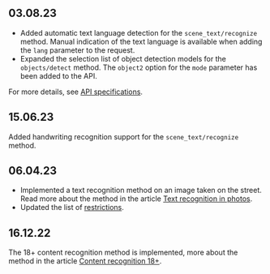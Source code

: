 ## 03.08.23

- Added automatic text language detection for the `scene_text/recognize` method. Manual indication of the text language is available when adding the `lang` parameter to the request.
- Expanded the selection list of object detection models for the `objects/detect` method. The `object2` option for the `mode` parameter has been added to the API.

For more details, see [API specifications](/ru/additionals/api/vision-api "change-lang").

## 15.06.23

Added handwriting recognition support for the `scene_text/recognize` method.

## 06.04.23

- Implemented a text recognition method on an image taken on the street. Read more about the method in the article [Text recognition in photos](../manage-vision/scene-text-recognition/).
- Updated the list of [restrictions](../vision-limits/).

## 16.12.22

The 18+ content recognition method is implemented, more about the method in the article [Content recognition 18+](../manage-vision/nsfw-recognition/).
